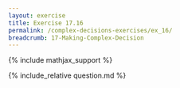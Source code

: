 ```yaml
---
layout: exercise
title: Exercise 17.16
permalink: /complex-decisions-exercises/ex_16/
breadcrumb: 17-Making-Complex-Decision
---
```


{% include mathjax_support %}

<div><i class="arrow-up loader" data-chapter="complex-decisions-exercises" data-exercise="ex_16" data-rating="0"></i></div>
{% include_relative question.md %}
